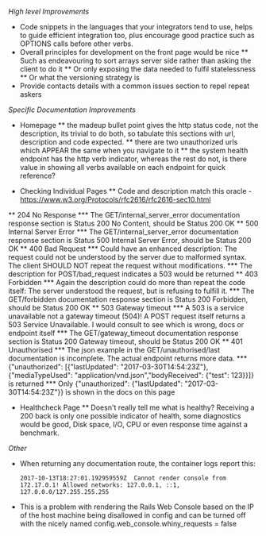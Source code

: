 _High level Improvements_

* Code snippets in the languages that your integrators tend to use, helps to guide efficient integration too, plus encourage good practice such as OPTIONS calls before other verbs.
* Overall principles for development on the front page would be nice
** Such as endeavouring to sort arrays server side rather than asking the client to do it
** Or only exposing the data needed to fulfil statelessness  
** Or what the versioning strategy is
* Provide contacts details with a common issues section to repel repeat askers

_Specific Documentation Improvements_

* Homepage
** the madeup bullet point gives the http status code, not the description, its trivial to do both, so tabulate this sections  with url, description and code expected.
** there are two unauthorized urls which APPEAR the same when you navigate to it
** the system health endpoint has the http verb indicator, whereas the rest do not, is there value in showing all verbs available on each endpoint for quick reference?

* Checking Individual Pages
** Code and description match this oracle - https://www.w3.org/Protocols/rfc2616/rfc2616-sec10.html

** 204 No Response
*** The GET/internal_server_error documentation response section is Status 200 No Content, should be Status 200 OK
** 500 Internal Server Error
*** The GET/internal_server_error documentation response section is Status 500 Internal Server Error, should be Status 200 OK
** 400 Bad Request 
*** Could have an enhanced description: The request could not be understood by the server due to malformed syntax. The client SHOULD NOT repeat the request without modifications.
*** The description for POST/bad_request indicates a 503 would be returned
** 403 Forbidden
*** Again the description could do more than repeat the code itself: The server understood the request, but is refusing to fulfill it.
*** The GET/forbidden documentation response section is Status 200 Forbidden, should be Status 200 OK
** 503 Gateway timeout
*** A 503 is a service unavailable not a gateway timeout (504)! A POST request itself returns a 503 Service Unavailable. I would consult to see which is wrong, docs or endpoint itself
*** The GET/gateway_timeout documentation response section is Status 200 Gateway timeout, should be Status 200 OK
** 401 Unauthorised
*** The json example in the GET/unauthorised/last documentation is incomplete. The actual endpoint returns more data.
*** {"unauthorized": [{"lastUpdated": "2017-03-30T14:54:23Z"}, {"mediaTypeUsed": "application/vnd.json","bodyReceived": {"test": 123}}]} is returned
*** Only {"unauthorized": {"lastUpdated": "2017-03-30T14:54:23Z"}} is shown in the docs on this page


* Healthcheck Page
** Doesn't really tell me what is healthy? Receiving a 200 back is only one possible indicator of health, some diagnostics would be good, Disk space, I/O, CPU or even response time against a benchmark.

_Other_

* When returning any documentation route, the container logs report this:

	```
	2017-10-13T18:27:01.192959559Z  Cannot render console from 172.17.0.1! Allowed networks: 127.0.0.1, ::1, 127.0.0.0/127.255.255.255
	```

* This is a problem with rendering the Rails Web Console based on the IP of the host machine being disallowed in config and can be turned off with the nicely named config.web_console.whiny_requests = false
